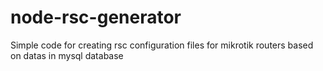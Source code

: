 # node-rsc-generator

Simple code for creating rsc configuration files for mikrotik routers based on datas in mysql database
